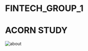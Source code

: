 # FINTECH_GROUP_1

<h1> ACORN STUDY </h1>
<img src="https://www.collinsdictionary.com/images/full/acorn_159168824.jpg" alt="about">


